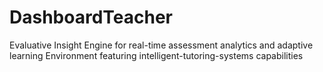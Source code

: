 # DashboardTeacher
Evaluative Insight Engine for real-time assessment analytics and adaptive learning Environment featuring intelligent-tutoring-systems capabilities

